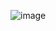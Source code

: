 ![image](https://user-images.githubusercontent.com/56457514/115087906-c167e900-9ed4-11eb-9c6d-7bc99e87dfd4.png)
